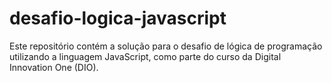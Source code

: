 # desafio-logica-javascript
Este repositório contém a solução para o desafio de lógica de programação utilizando a linguagem JavaScript, como parte do curso da Digital Innovation One (DIO).
